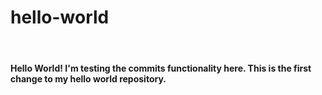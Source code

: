 # hello-world
<html>
<header><title>Hello World</title></header>
<body>
<h4>Hello World! I'm testing the commits functionality here. This is the first change to my hello world repository.</h4>
</body>
</html>
